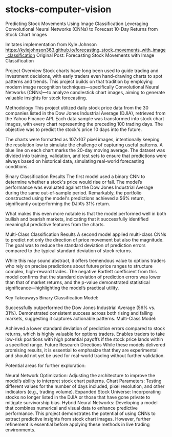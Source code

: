 # stocks-computer-vision
Predicting Stock Movements Using Image Classification
Leveraging Convolutional Neural Networks (CNNs) to Forecast 10-Day Returns from Stock Chart Images


Imitates implementation from Kyle Johnson https://kylejohnson363.github.io/forecasting_stock_movements_with_image_classification
Original Post: Forecasting Stock Movements with Image Classification

Project Overview
Stock charts have long been used to guide trading and investment decisions, with early traders even hand-drawing charts to spot patterns and trends. This project builds on that tradition by employing modern image recognition techniques—specifically Convolutional Neural Networks (CNNs)—to analyze candlestick chart images, aiming to generate valuable insights for stock forecasting.

Methodology
This project utilized daily stock price data from the 30 companies listed in the Dow Jones Industrial Average (DJIA), retrieved from the Yahoo Finance API. Each data sample was transformed into stock chart images, with every chart representing the preceding 100 trading days. The objective was to predict the stock's price 10 days into the future.

The charts were formatted as 107x107 pixel images, intentionally keeping the resolution low to simulate the challenge of capturing useful patterns. A blue line on each chart marks the 20-day moving average. The dataset was divided into training, validation, and test sets to ensure that predictions were always based on historical data, simulating real-world forecasting conditions.

Binary Classification Results
The first model used a binary CNN to determine whether a stock's price would rise or fall. The model’s performance was evaluated against the Dow Jones Industrial Average during the same out-of-sample period. Remarkably, the portfolio constructed using the model's predictions achieved a 56% return, significantly outperforming the DJIA’s 31% return.

What makes this even more notable is that the model performed well in both bullish and bearish markets, indicating that it successfully identified meaningful predictive features from the charts.

Multi-Class Classification Results
A second model applied multi-class CNNs to predict not only the direction of price movement but also the magnitude. The goal was to reduce the standard deviation of prediction errors compared to the typical standard deviation of stock returns.

While this may sound abstract, it offers tremendous value to options traders who rely on precise predictions about future price ranges to structure complex, high-reward trades. The negative Bartlett coefficient from this model confirms that the standard deviation of prediction errors was lower than that of market returns, and the p-value demonstrated statistical significance—highlighting the model’s practical utility.

Key Takeaways
Binary Classification Model:

Successfully outperformed the Dow Jones Industrial Average (56% vs. 31%).
Demonstrated consistent success across both rising and falling markets, suggesting it captures actionable patterns.
Multi-Class Model:

Achieved a lower standard deviation of prediction errors compared to stock returns, which is highly valuable for options traders.
Enables traders to take low-risk positions with high potential payoffs if the stock price lands within a specified range.
Future Research Directions
While these models delivered promising results, it is essential to emphasize that they are experimental and should not yet be used for real-world trading without further validation.

Potential areas for further exploration:

Neural Network Optimization: Adjusting the architecture to improve the model’s ability to interpret stock chart patterns.
Chart Parameters: Testing different values for the number of days included, pixel resolution, and other indicators (e.g., trading volume).
Expanded Stock Universe: Incorporating stocks no longer listed in the DJIA or those that have gone private to mitigate survivorship bias.
Hybrid Neural Networks: Developing a model that combines numerical and visual data to enhance predictive performance.
This project demonstrates the potential of using CNNs to extract predictive insights from stock chart images. However, further refinement is essential before applying these methods in live trading environments.
